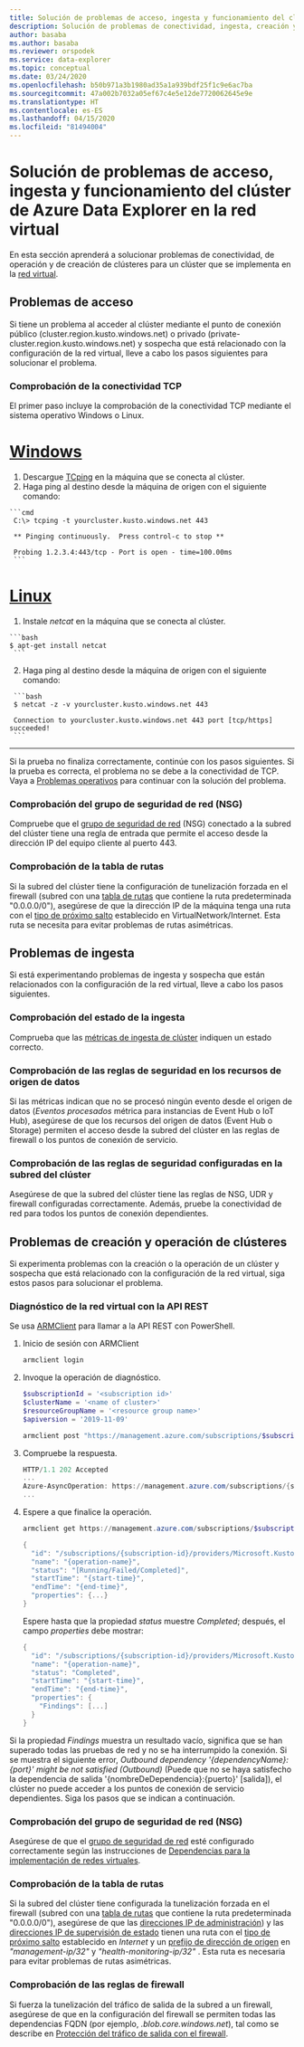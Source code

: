 ```yaml
---
title: Solución de problemas de acceso, ingesta y funcionamiento del clúster de Azure Data Explorer en la red virtual
description: Solución de problemas de conectividad, ingesta, creación y operación del clúster de Azure Data Explorer en la red virtual
author: basaba
ms.author: basaba
ms.reviewer: orspodek
ms.service: data-explorer
ms.topic: conceptual
ms.date: 03/24/2020
ms.openlocfilehash: b50b971a3b1980ad35a1a939bdf25f1c9e6ac7ba
ms.sourcegitcommit: 47a002b7032a05ef67c4e5e12de7720062645e9e
ms.translationtype: HT
ms.contentlocale: es-ES
ms.lasthandoff: 04/15/2020
ms.locfileid: "81494004"
---
```

# <a name="troubleshoot-access-ingestion-and-operation-of-your-azure-data-explorer-cluster-in-your-virtual-network"></a>Solución de problemas de acceso, ingesta y funcionamiento del clúster de Azure Data Explorer en la red virtual

En esta sección aprenderá a solucionar problemas de conectividad, de operación y de creación de clústeres para un clúster que se implementa en la [red virtual](/azure/virtual-network/virtual-networks-overview).

## <a name="access-issues"></a>Problemas de acceso

Si tiene un problema al acceder al clúster mediante el punto de conexión público (cluster.region.kusto.windows.net) o privado (private-cluster.region.kusto.windows.net) y sospecha que está relacionado con la configuración de la red virtual, lleve a cabo los pasos siguientes para solucionar el problema.

### <a name="check-tcp-connectivity"></a>Comprobación de la conectividad TCP

El primer paso incluye la comprobación de la conectividad TCP mediante el sistema operativo Windows o Linux.

# <a name="windows"></a>[Windows](#tab/windows)

   1. Descargue [TCping](https://www.elifulkerson.com/projects/tcping.php) en la máquina que se conecta al clúster.
   2. Haga ping al destino desde la máquina de origen con el siguiente comando:

    ```cmd
     C:\> tcping -t yourcluster.kusto.windows.net 443 
    
     ** Pinging continuously.  Press control-c to stop **
    
     Probing 1.2.3.4:443/tcp - Port is open - time=100.00ms
     ```

# <a name="linux"></a>[Linux](#tab/linux)

   1. Instale *netcat* en la máquina que se conecta al clúster.

    ```bash
    $ apt-get install netcat
     ```

   2. Haga ping al destino desde la máquina de origen con el siguiente comando:

     ```bash
     $ netcat -z -v yourcluster.kusto.windows.net 443
    
     Connection to yourcluster.kusto.windows.net 443 port [tcp/https] succeeded!
     ```
---

Si la prueba no finaliza correctamente, continúe con los pasos siguientes. Si la prueba es correcta, el problema no se debe a la conectividad de TCP. Vaya a [Problemas operativos](#cluster-creation-and-operations-issues) para continuar con la solución del problema.

### <a name="check-the-network-security-group-nsg"></a>Comprobación del grupo de seguridad de red (NSG)

   Compruebe que el [grupo de seguridad de red](/azure/virtual-network/security-overview) (NSG) conectado a la subred del clúster tiene una regla de entrada que permite el acceso desde la dirección IP del equipo cliente al puerto 443.

### <a name="check-route-table"></a>Comprobación de la tabla de rutas

   Si la subred del clúster tiene la configuración de tunelización forzada en el firewall (subred con una [tabla de rutas](/azure/virtual-network/virtual-networks-udr-overview) que contiene la ruta predeterminada "0.0.0.0/0"), asegúrese de que la dirección IP de la máquina tenga una ruta con el [tipo de próximo salto](/azure/virtual-network/virtual-networks-udr-overview) establecido en VirtualNetwork/Internet. Esta ruta se necesita para evitar problemas de rutas asimétricas.

## <a name="ingestion-issues"></a>Problemas de ingesta

Si está experimentando problemas de ingesta y sospecha que están relacionados con la configuración de la red virtual, lleve a cabo los pasos siguientes.

### <a name="check-ingestion-health"></a>Comprobación del estado de la ingesta

Comprueba que las [métricas de ingesta de clúster](/azure/data-explorer/using-metrics#ingestion-health-and-performance-metrics) indiquen un estado correcto.

### <a name="check-security-rules-on-data-source-resources"></a>Comprobación de las reglas de seguridad en los recursos de origen de datos

Si las métricas indican que no se procesó ningún evento desde el origen de datos (*Eventos procesados* métrica para instancias de Event Hub o IoT Hub), asegúrese de que los recursos del origen de datos (Event Hub o Storage) permiten el acceso desde la subred del clúster en las reglas de firewall o los puntos de conexión de servicio.

### <a name="check-security-rules-configured-on-clusters-subnet"></a>Comprobación de las reglas de seguridad configuradas en la subred del clúster

Asegúrese de que la subred del clúster tiene las reglas de NSG, UDR y firewall configuradas correctamente. Además, pruebe la conectividad de red para todos los puntos de conexión dependientes. 

## <a name="cluster-creation-and-operations-issues"></a>Problemas de creación y operación de clústeres

Si experimenta problemas con la creación o la operación de un clúster y sospecha que está relacionado con la configuración de la red virtual, siga estos pasos para solucionar el problema.

### <a name="diagnose-the-virtual-network-with-the-rest-api"></a>Diagnóstico de la red virtual con la API REST

Se usa [ARMClient](https://chocolatey.org/packages/ARMClient) para llamar a la API REST con PowerShell. 

1. Inicio de sesión con ARMClient

   ```powerShell
   armclient login
   ```

1. Invoque la operación de diagnóstico.

    ```powershell
    $subscriptionId = '<subscription id>'
    $clusterName = '<name of cluster>'
    $resourceGroupName = '<resource group name>'
    $apiversion = '2019-11-09'
    
    armclient post "https://management.azure.com/subscriptions/$subscriptionId/resourceGroups/$resourceGroupName/providers/Microsoft.Kusto/clusters/$clusterName/diagnoseVirtualNetwork?api-version=$apiversion" -verbose
    ```

1. Compruebe la respuesta.

    ```powershell
    HTTP/1.1 202 Accepted
    ...
    Azure-AsyncOperation: https://management.azure.com/subscriptions/{subscription-id}/providers/Microsoft.Kusto/locations/{location}/operationResults/{operation-id}?api-version=2019-11-09
    ...
    ```

1. Espere a que finalice la operación.

    ```powershell
    armclient get https://management.azure.com/subscriptions/$subscriptionId/providers/Microsoft.Kusto/locations/{location}/operationResults/{operation-id}?api-version=2019-11-09
    
    {
      "id": "/subscriptions/{subscription-id}/providers/Microsoft.Kusto/locations/{location}/operationresults/{operation-id}",
      "name": "{operation-name}",
      "status": "[Running/Failed/Completed]",
      "startTime": "{start-time}",
      "endTime": "{end-time}",
      "properties": {...}
    }
    ```
    
   Espere hasta que la propiedad *status* muestre *Completed*; después, el campo *properties* debe mostrar:

    ```powershell
    {
      "id": "/subscriptions/{subscription-id}/providers/Microsoft.Kusto/locations/{location}/operationresults/{operation-id}",
      "name": "{operation-name}",
      "status": "Completed",
      "startTime": "{start-time}",
      "endTime": "{end-time}",
      "properties": {
        "Findings": [...]
      }
    }
    ```

Si la propiedad *Findings* muestra un resultado vacío, significa que se han superado todas las pruebas de red y no se ha interrumpido la conexión. Si se muestra el siguiente error, *Outbound dependency '{dependencyName}:{port}' might be not satisfied (Outbound)* (Puede que no se haya satisfecho la dependencia de salida '{nombreDeDependencia}:{puerto}' [salida]), el clúster no puede acceder a los puntos de conexión de servicio dependientes. Siga los pasos que se indican a continuación.

### <a name="check-network-security-group-nsg"></a>Comprobación del grupo de seguridad de red (NSG)

Asegúrese de que el [grupo de seguridad de red](/azure/virtual-network/security-overview) esté configurado correctamente según las instrucciones de [Dependencias para la implementación de redes virtuales](/azure/data-explorer/vnet-deployment#dependencies-for-vnet-deployment).

### <a name="check-route-table"></a>Comprobación de la tabla de rutas

Si la subred del clúster tiene configurada la tunelización forzada en el firewall (subred con una [tabla de rutas](/azure/virtual-network/virtual-networks-udr-overview) que contiene la ruta predeterminada "0.0.0.0/0"), asegúrese de que las [direcciones IP de administración](vnet-deployment.md#azure-data-explorer-management-ip-addresses)) y las [direcciones IP de supervisión de estado](vnet-deployment.md#health-monitoring-addresses) tienen una ruta con el [tipo de próximo salto](/azure/virtual-network/virtual-networks-udr-overview##next-hop-types-across-azure-tools) establecido en *Internet* y un [prefijo de dirección de origen](/azure/virtual-network/virtual-networks-udr-overview#how-azure-selects-a-route) en *"management-ip/32"* y *"health-monitoring-ip/32"* . Esta ruta es necesaria para evitar problemas de rutas asimétricas.

### <a name="check-firewall-rules"></a>Comprobación de las reglas de firewall

Si fuerza la tunelización del tráfico de salida de la subred a un firewall, asegúrese de que en la configuración del firewall se permiten todas las dependencias FQDN (por ejemplo, *.blob.core.windows.net*), tal como se describe en [Protección del tráfico de salida con el firewall](/azure/data-explorer/vnet-deployment#securing-outbound-traffic-with-firewall).
